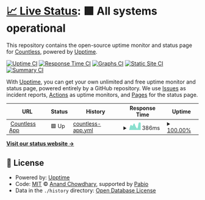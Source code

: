 # [📈 Live Status](https://status.countless.ai): <!--live status--> **🟩 All systems operational**

This repository contains the open-source uptime monitor and status page for [Countless](countless.ai), powered by [Upptime](https://github.com/upptime/upptime).

[![Uptime CI](https://github.com/CountlessAI/upptime/workflows/Uptime%20CI/badge.svg)](https://github.com/CountlessAI/upptime/actions?query=workflow%3A%22Uptime+CI%22)
[![Response Time CI](https://github.com/CountlessAI/upptime/workflows/Response%20Time%20CI/badge.svg)](https://github.com/CountlessAI/upptime/actions?query=workflow%3A%22Response+Time+CI%22)
[![Graphs CI](https://github.com/CountlessAI/upptime/workflows/Graphs%20CI/badge.svg)](https://github.com/CountlessAI/upptime/actions?query=workflow%3A%22Graphs+CI%22)
[![Static Site CI](https://github.com/CountlessAI/upptime/workflows/Static%20Site%20CI/badge.svg)](https://github.com/CountlessAI/upptime/actions?query=workflow%3A%22Static+Site+CI%22)
[![Summary CI](https://github.com/CountlessAI/upptime/workflows/Summary%20CI/badge.svg)](https://github.com/CountlessAI/upptime/actions?query=workflow%3A%22Summary+CI%22)

With [Upptime](https://upptime.js.org), you can get your own unlimited and free uptime monitor and status page, powered entirely by a GitHub repository. We use [Issues](https://github.com/CountlessAI/upptime/issues) as incident reports, [Actions](https://github.com/CountlessAI/upptime/actions) as uptime monitors, and [Pages](https://status.countless.ai) for the status page.

<!--start: status pages-->
<!-- This summary is generated by Upptime (https://github.com/upptime/upptime) -->
<!-- Do not edit this manually, your changes will be overwritten -->
<!-- prettier-ignore -->
| URL | Status | History | Response Time | Uptime |
| --- | ------ | ------- | ------------- | ------ |
| <img alt="" src="https://icons.duckduckgo.com/ip3/app.countless.ai.ico" height="13"> [Countless App](https://app.countless.ai) | 🟩 Up | [countless-app.yml](https://github.com/CountlessAI/upptime/commits/HEAD/history/countless-app.yml) | <details><summary><img alt="Response time graph" src="./graphs/countless-app/response-time-week.png" height="20"> 386ms</summary><br><a href="https://status.countless.ai/history/countless-app"><img alt="Response time 434" src="https://img.shields.io/endpoint?url=https%3A%2F%2Fraw.githubusercontent.com%2FCountlessAI%2Fupptime%2FHEAD%2Fapi%2Fcountless-app%2Fresponse-time.json"></a><br><a href="https://status.countless.ai/history/countless-app"><img alt="24-hour response time 388" src="https://img.shields.io/endpoint?url=https%3A%2F%2Fraw.githubusercontent.com%2FCountlessAI%2Fupptime%2FHEAD%2Fapi%2Fcountless-app%2Fresponse-time-day.json"></a><br><a href="https://status.countless.ai/history/countless-app"><img alt="7-day response time 386" src="https://img.shields.io/endpoint?url=https%3A%2F%2Fraw.githubusercontent.com%2FCountlessAI%2Fupptime%2FHEAD%2Fapi%2Fcountless-app%2Fresponse-time-week.json"></a><br><a href="https://status.countless.ai/history/countless-app"><img alt="30-day response time 448" src="https://img.shields.io/endpoint?url=https%3A%2F%2Fraw.githubusercontent.com%2FCountlessAI%2Fupptime%2FHEAD%2Fapi%2Fcountless-app%2Fresponse-time-month.json"></a><br><a href="https://status.countless.ai/history/countless-app"><img alt="1-year response time 434" src="https://img.shields.io/endpoint?url=https%3A%2F%2Fraw.githubusercontent.com%2FCountlessAI%2Fupptime%2FHEAD%2Fapi%2Fcountless-app%2Fresponse-time-year.json"></a></details> | <details><summary><a href="https://status.countless.ai/history/countless-app">100.00%</a></summary><a href="https://status.countless.ai/history/countless-app"><img alt="All-time uptime 100.00%" src="https://img.shields.io/endpoint?url=https%3A%2F%2Fraw.githubusercontent.com%2FCountlessAI%2Fupptime%2FHEAD%2Fapi%2Fcountless-app%2Fuptime.json"></a><br><a href="https://status.countless.ai/history/countless-app"><img alt="24-hour uptime 100.00%" src="https://img.shields.io/endpoint?url=https%3A%2F%2Fraw.githubusercontent.com%2FCountlessAI%2Fupptime%2FHEAD%2Fapi%2Fcountless-app%2Fuptime-day.json"></a><br><a href="https://status.countless.ai/history/countless-app"><img alt="7-day uptime 100.00%" src="https://img.shields.io/endpoint?url=https%3A%2F%2Fraw.githubusercontent.com%2FCountlessAI%2Fupptime%2FHEAD%2Fapi%2Fcountless-app%2Fuptime-week.json"></a><br><a href="https://status.countless.ai/history/countless-app"><img alt="30-day uptime 100.00%" src="https://img.shields.io/endpoint?url=https%3A%2F%2Fraw.githubusercontent.com%2FCountlessAI%2Fupptime%2FHEAD%2Fapi%2Fcountless-app%2Fuptime-month.json"></a><br><a href="https://status.countless.ai/history/countless-app"><img alt="1-year uptime 100.00%" src="https://img.shields.io/endpoint?url=https%3A%2F%2Fraw.githubusercontent.com%2FCountlessAI%2Fupptime%2FHEAD%2Fapi%2Fcountless-app%2Fuptime-year.json"></a></details>

<!--end: status pages-->

[**Visit our status website →**](https://status.countless.ai)

## 📄 License

- Powered by: [Upptime](https://github.com/upptime/upptime)
- Code: [MIT](./LICENSE) © [Anand Chowdhary](https://anandchowdhary.com), supported by [Pabio](https://pabio.com)
- Data in the `./history` directory: [Open Database License](https://opendatacommons.org/licenses/odbl/1-0/)
